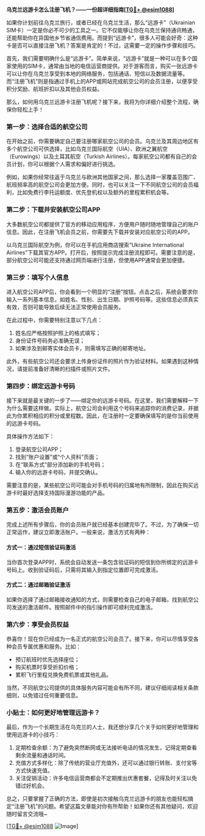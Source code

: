 **乌克兰远游卡怎么注册飞机？——一份超详细指南[[TG💪+ @esim1088](https://t.me/s/esim1088)]**

如果你计划前往乌克兰旅行，或者已经在乌克兰生活，那么“远游卡”（Ukrainian SIM卡）一定是你必不可少的工具之一。它不仅能够让你在乌克兰保持通讯畅通，还能帮助你在异国他乡节省通信费用。而提到“远游卡”，很多人可能会好奇：这种卡是否可以直接注册飞机？答案是肯定的！不过，这需要一定的操作步骤和技巧。

首先，我们需要明确什么是“远游卡”。简单来说，“远游卡”就是一种可以在多个国家使用的SIM卡，通常由当地的电信运营商提供。对于游客而言，购买一张远游卡可以让你在乌克兰享受到本地的网络服务，包括通话、短信以及数据流量等。而“注册飞机”则是指通过手机上的APP或网站完成航空公司的会员注册，以便享受积分奖励、航班折扣以及其他会员权益。

那么，如何用乌克兰远游卡注册飞机呢？接下来，我将为你详细介绍整个流程，确保你轻松上手！

### 第一步：选择合适的航空公司

在开始之前，你需要确定自己要注册哪家航空公司的会员。乌克兰及其周边地区有多个航空公司可供选择，比如乌克兰国际航空（UIA）、欧洲之翼航空（Eurowings）以及土耳其航空（Turkish Airlines）。每家航空公司都有自己的会员计划，你可以根据个人需求和偏好进行挑选。

例如，如果你经常往返于乌克兰与欧洲其他国家之间，那么选择一家覆盖范围广、航班频率高的航空公司会更加方便。同时，也可以关注一下不同航空公司的会员福利，比如免费行李托运额度、优先登机权以及额外的里程累积机会等。

### 第二步：下载并安装航空公司APP

大多数航空公司都提供了官方的移动应用程序，方便用户随时随地管理自己的账户信息。因此，在注册飞机会员之前，你需要先下载并安装对应航空公司的APP。

以乌克兰国际航空为例，你可以在手机应用商店搜索“Ukraine International Airlines”下载其官方APP。打开后，按照提示完成注册流程即可。需要注意的是，部分航空公司可能还支持通过网页端进行注册，但使用APP通常会更加便捷。

### 第三步：填写个人信息

进入航空公司APP后，你会看到一个明显的“注册”按钮。点击之后，系统会要求你输入一系列基本信息，如姓名、性别、出生日期、护照号码等。这些信息必须真实有效，否则可能导致后续无法正常使用会员服务。

在此过程中，你需要特别注意以下几点：
1. 姓名应严格按照护照上的格式填写；
2. 身份证件号码务必准确无误；
3. 如果涉及到邮寄实体会员卡，则需填写正确的邮寄地址。

此外，有些航空公司还会要求上传身份证件的照片作为验证材料。如果遇到这种情况，请提前准备好清晰的扫描件或照片文件。

### 第四步：绑定远游卡号码

接下来就是最关键的一步了——绑定你的远游卡号码。在这里，我们需要解释一下为什么需要这样做。实际上，航空公司会利用这个号码来追踪你的消费记录，并据此为你累积相应的积分或里程数。因此，在注册时一定要确保填写的是你当前使用的远游卡号码。

具体操作方法如下：
1. 登录航空公司APP；
2. 找到“账户设置”或“个人资料”页面；
3. 在“联系方式”部分添加新的手机号码；
4. 输入你的远游卡号码，并提交确认。

需要注意的是，某些航空公司可能会对手机号码的归属地有所限制，因此在购买远游卡时最好选择支持国际漫游功能的产品。

### 第五步：激活会员账户

完成上述所有步骤后，你的会员账户就已经基本创建完毕了。不过，为了确保一切正常运作，建议立即激活账户。一般来说，激活方式有两种：

#### 方式一：通过短信验证码激活
当你首次登录APP时，系统会自动发送一条包含验证码的短信到你所绑定的远游卡号码上。收到验证码后，只需将其输入到指定位置即可完成激活。

#### 方式二：通过邮箱验证激活
如果你选择了通过邮箱接收通知的方式，则需要检查自己的电子邮箱，找到航空公司发送的激活邮件。按照邮件中的指引操作即可顺利完成激活。

### 第六步：享受会员权益

恭喜你！现在你已经成为一名正式的航空公司会员了。接下来，你可以尽情享受各种会员专属优惠和服务。比如：
- 预订航班时优先选择座位；
- 购买机票时享受折扣价格；
- 累积飞行里程兑换免费机票或其他礼品。

当然，不同航空公司提供的具体服务内容可能会有所不同，建议仔细阅读相关条款细则，以免错过任何重要信息。

### 小贴士：如何更好地管理远游卡？

最后，作为一个长期生活在乌克兰的人士，我还想分享几个关于如何更好地管理和使用远游卡的小技巧：
1. 定期检查余额：为了避免突然断网或无法接听电话的情况发生，记得定期查看剩余流量和通话时间。
2. 充值方式多样化：除了传统的营业厅充值外，还可以通过银行转账、支付宝等方式快速充值。
3. 关注促销活动：许多电信运营商都会不定期推出优惠套餐，记得及时关注以免错过好机会。

总之，只要掌握了正确的方法，即使是初次接触乌克兰远游卡的朋友也能轻松搞定“注册飞机”的问题。希望这篇文章能对你有所帮助！如果你还有其他疑问，欢迎随时留言交流哦~

[[TG💪+ @esim1088](https://t.me/s/esim1088) ![Image](https://i.postimg.cc/4NQfJmqS/Snipaste-2025-05-13-00-14-12.png)]